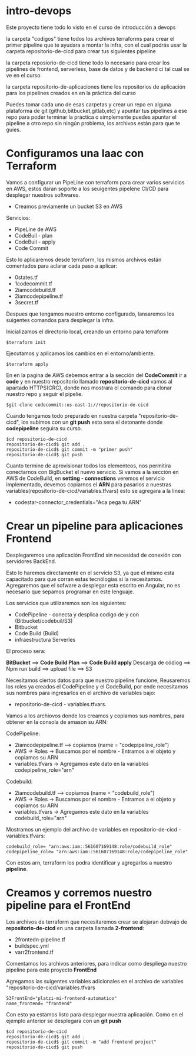 # intro-devops

Este proyecto tiene todo lo visto en el curso de introducción a devops

la carpeta "codigos" tiene todos los archivos terraforms para crear el primer pipeline que te ayudara a montar la infra, con el cual podrás usar la carpeta repositorio-de-cicd para crear tus siguientes pipeline

la carpeta reposiorio-de-cicd tiene todo lo necesario para crear los pipelines de frontend, serverless, base de datos y de backend ci tal cual se ve en el curso

la carpeta repositorio-de-aplicaciones tiene los repositorios de aplicación para los pipelines creados en en la práctica del curso

Puedes tomar cada uno de esas carpetas y crear un repo en alguna plataforma de git (github,bitbucket,gitlab,etc) y apuntar tus pipelines a ese repo para poder terminar la práctica o simplemente puedes apuntar el pipeline a otro repo sin ningún problema, los archivos están para que te guíes.

# Configuramos una Iaac con Terraform

Vamos a configurar un PipeLine con terraform para crear varios servicios en AWS, estos daran soporte a los seuigentes pipelene CI/CD para desplegar nuestros softwares.

- Creamos previamente un bucket S3 en AWS

Servicios:

- PipeLine de AWS
- CodeBuil - plan
- CodeBuil - apply
- Code Commit

Esto lo aplicaremos desde terraform, los mismos archivos están comentados para aclarar cada paso a aplicar:
- 0states.tf
- 1codecommit.tf
- 2iamcodebuild.tf
- 2iamcodepipeline.tf
- 3secret.tf


Despues que tengamos nuestro entorno configurado, lansaremos los suigentes comandos para desplegar la infra.

Inicializamos el directorio local, creando un entorno para terraform
```
$terraform init
```

Ejecutamos y aplicamos los cambios en el entorno/ambiente.
```
$terraform apply
```

En en la pagina de AWS debemos entrar a la sección del **CodeCommit** ir a **code** y en nuestro repositorio llamado **repositorio-de-cicd** vamos al apartado HTTPS(CRC), donde nos mostrara el comando para clonar nuestro repo y seguir el pipelie.

```
$git clone codecommit::us-east-1://repositorio-de-cicd
```

Cuando tengamos todo preparado en nuestra carpeta "repositorio-de-cicd", los subimos con un **git push** esto sera el 
detonante donde **codepipeline** seguira su curso.

```
$cd repositorio-de-cicd
repositorio-de-cicd$ git add .
repositorio-de-cicd$ git commit -m "primer push"
repositorio-de-cicd$ git push 
```

Cuanto termine de aprovisionar todos los elementeos, nos permitira conectarnos con BigBucket el nuevo servicio.
Si vamos a la sección en AWS de CodeBuild, en **setting - connections** veremos el servicio implementado, devemos copiarnos el **ARN** para pasarlos a nuestras variables(repositorio-de-cicd/variables.tfvars) esto se agregara a la linea:

- codestar-connector_credentials="Aca pega tu ARN"


# Crear un pipeline para aplicaciones Frontend

 Desplegaremos una aplicación FrontEnd sin necesidad de conexión con servidores BackEnd.

 Esto lo haremos directamente en el servicio S3, ya que el mismo esta capacitado para que corran estas tecnólogias si la necesitamos. Agregaremos que el sofware a desplegar esta escrito en Angular, no es necesario que sepamos programar en este lenguaje.

 Los servicios que utilizaremos son los siguientes:

 - CodePipeline - conecta y desplica codigo de y con (Bitbucket/codebuil/S3)
 - Bitbucket
 - Code Build (Build)
 - infraestructura Serverles


El proceso sera:

**BitBucket**       ==>  **Code Build Plan** ==> **Code Build apply**
Descarga de códiog  ==>  Npm run build       ==> upload file ==>  S3


Necesitamos ciertos datos para que nuestro pipeline funcione, 
Reusaremos los roles ya creados el CodePipeline y el CodeBuild, por ende necesitamos 
sus nombres para ingresarlos en el archivo de variables bajo:

- repositorio-de-cicd - variables.tfvars.

Vamos a los archiovos donde los creamos y copiamos sus nombres, para obtener en la consola de amason su ARN:

CodePipeline:
- 2iamcodepipeline.tf --> copiamos (name = "codepipeline_role")
- AWS -> Roles -> Buscamos por el nombre - Entramos a el objeto y copiamos su ARN
- variables.tfvars -> Agregamos este dato en la variables codepipeline_role="arn"

Codebuild:
- 2iamcodebuild.tf --> copiamos (name = "codebuild_role")
- AWS -> Roles -> Buscamos por el nombre - Entramos a el objeto y copiamos su ARN
- variables.tfvars -> Agregamos este dato en la variables codebuild_role="arn"

Mostramos un ejemplo del archivo de variables en repositorio-de-cicd - variables.tfvars:

```
codebuild_role= "arn:aws:iam::561607169148:role/codebuild_role"
codepipeline_role= "arn:aws:iam::561607169148:role/codepipeline_role"
```

Con estos arn, terraform los podra identificar y agregarlos a nuestro **pipeline**.

# Creamos y corremos nuestro pipeline para el FrontEnd

Los archivos de terraform que necesitaremos crear se alojaran debvajo de **repositorio-de-cicd** en una carpeta llamada **2-frontend**:

- 2frontedn-pipeline.tf
- buildspec.yml
- varr2frontend.tf

Comentamos los archivos anteriores, para indicar como despliega nuestro pipeline para este proyecto **FrontEnd**

Agregamos las suigentes variables adicionales en el archivo de variables "repositorio-de-cicd/variables.tfvars

```
S3FrontEnd="platzi-mi-frontend-automatico"
name_frontend= "frontend"
```

Con esto ya estamos listo para desplegar nuestra aplicación. Como en el ejemplo anterior se desplegara con un **git push**

```
$cd repositorio-de-cicd
repositorio-de-cicd$ git add .
repositorio-de-cicd$ git commit -m "add frontend project"
repositorio-de-cicd$ git push 
```